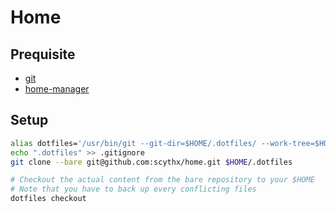 # Home

## Prequisite

* [git](https://git-scm.com/)
* [home-manager](https://nix-community.github.io/home-manager/)

## Setup

```sh
alias dotfiles='/usr/bin/git --git-dir=$HOME/.dotfiles/ --work-tree=$HOME'
echo ".dotfiles" >> .gitignore
git clone --bare git@github.com:scythx/home.git $HOME/.dotfiles

# Checkout the actual content from the bare repository to your $HOME
# Note that you have to back up every conflicting files
dotfiles checkout
```
